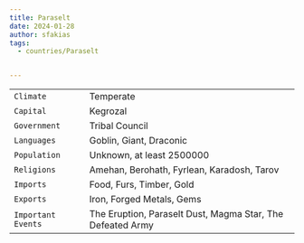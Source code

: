```yaml
---
title: Paraselt
date: 2024-01-28
author: sfakias
tags:
  - countries/Paraselt


---
```

| | |
| --- | --- |
| `Climate` | Temperate |
| `Capital` | Kegrozal |
| `Government` | Tribal Council |
| `Languages` | Goblin, Giant, Draconic |
| `Population` | Unknown, at least 2500000 |
| `Religions` | Amehan, Berohath, Fyrlean, Karadosh, Tarov |
| `Imports` | Food, Furs, Timber, Gold |
| `Exports` | Iron, Forged Metals, Gems |
| `Important Events` | The Eruption, Paraselt Dust, Magma Star, The Defeated Army |
